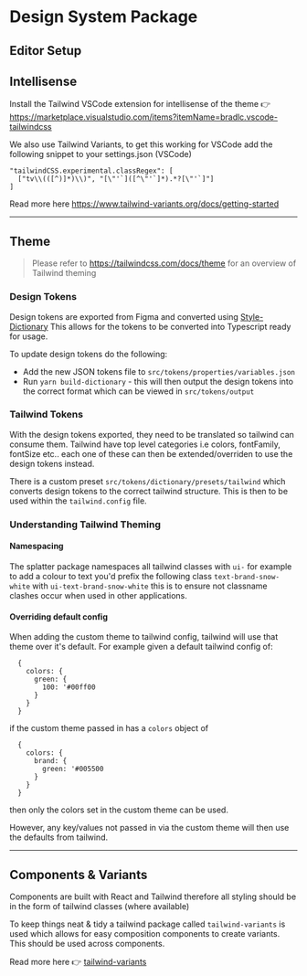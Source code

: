 # Design System Package

## Editor Setup

## Intellisense

Install the Tailwind VSCode extension for intellisense of the theme 👉 https://marketplace.visualstudio.com/items?itemName=bradlc.vscode-tailwindcss

We also use Tailwind Variants, to get this working for VSCode add the following snippet to your settings.json (VSCode)

```
"tailwindCSS.experimental.classRegex": [
  ["tv\\(([^)]*)\\)", "[\"'`]([^\"'`]*).*?[\"'`]"]
]
```

Read more here https://www.tailwind-variants.org/docs/getting-started

---

## Theme

> Please refer to https://tailwindcss.com/docs/theme for an overview of Tailwind theming

### Design Tokens

Design tokens are exported from Figma and converted using [Style-Dictionary](https://amzn.github.io/style-dictionary/#/) This allows for the tokens to be converted into Typescript ready for usage.

To update design tokens do the following:

- Add the new JSON tokens file to `src/tokens/properties/variables.json`
- Run `yarn build-dictionary` - this will then output the design tokens into the correct format which can be viewed in `src/tokens/output`

### Tailwind Tokens

With the design tokens exported, they need to be translated so tailwind can consume them. Tailwind have top level categories i.e colors, fontFamily, fontSize etc.. each one of these can then be extended/overriden to use the design tokens instead.

There is a custom preset `src/tokens/dictionary/presets/tailwind` which converts design tokens to the correct tailwind structure. This is then to be used within the `tailwind.config` file.

### Understanding Tailwind Theming

#### Namespacing

The splatter package namespaces all tailwind classes with `ui-` for example to add a colour to text you'd prefix the following class `text-brand-snow-white` with `ui-text-brand-snow-white` this is to ensure not classname clashes occur when used in other applications.

#### Overriding default config

When adding the custom theme to tailwind config, tailwind will use that theme over it's default. For example given a default tailwind config of:

```
  {
    colors: {
      green: {
        100: '#00ff00
      }
    }
  }
```

if the custom theme passed in has a `colors` object of

```
  {
    colors: {
      brand: {
        green: '#005500
      }
    }
  }
```

then only the colors set in the custom theme can be used.

However, any key/values not passed in via the custom theme will then use the defaults from tailwind.

---

## Components & Variants

Components are built with React and Tailwind therefore all styling should be in the form of tailwind classes (where available)

To keep things neat & tidy a tailwind package called `tailwind-variants` is used which allows for easy composition components to create variants. This should be used across components.

Read more here 👉 [tailwind-variants](https://www.tailwind-variants.org/)
